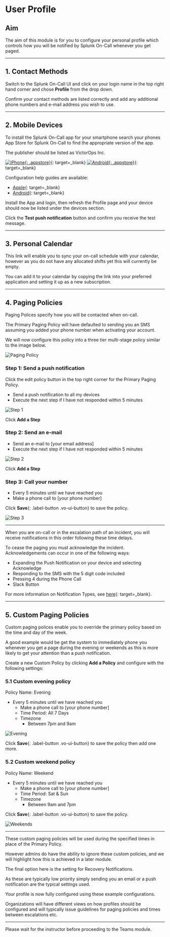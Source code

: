 # User Profile

## Aim

The aim of this module is for you to configure your personal profile which controls how you will be notified by Splunk On-Call whenever you get paged.

---

## 1. Contact Methods

Switch to the Splunk On-Call UI and click on your login name in the top right hand corner and chose **Profile** from the drop down.

Confirm your contact methods are listed correctly and add any additional phone numbers and e-mail address you wish to use.

---

## 2. Mobile Devices

To install the Splunk On-Call app for your smartphone search your phones App Store for Splunk On-Call to find the appropriate version of the app.

The publisher should be listed as VictorOps Inc.

[![iPhone](../../images/oncall/app-store.svg){: .appstore}](https://apps.apple.com/us/app/victorops/id696974262){: target=_blank} [![Android](../../images/oncall/play-store.svg){: .appstore}](https://play.google.com/store/apps/details?id=com.victorops.androidclient&hl=en){: target=_blank}

Configuration help guides are available:

* [Apple](https://help.victorops.com/knowledge-base/ios-application/){: target=_blank}
* [Android](https://help.victorops.com/knowledge-base/android-devices-victorops/){: target=_blank}

Install the App and login, then refresh the Profile page and your device should now be listed under the devices section.

Click the **Test push notification** button and confirm you receive the test message.

---

## 3. Personal Calendar

This link will enable you to sync your on-call schedule with your calendar, however as you do not have any allocated shifts yet this will currently be empty.

You can add it to your calendar by copying the link into your preferred application and setting it up as a new subscription.

---

## 4. Paging Policies

Paging Polices specify how you will be contacted when on-call.

The Primary Paging Policy will have defaulted to sending you an SMS assuming you added your phone number when activating your account.

We will now configure this policy into a three tier multi-stage policy similar to the image below.

![Paging Policy](../../images/oncall/primary-paging-policy.png)

### Step 1: Send a push notification

Click the edit policy button in the top right corner for the Primary Paging Policy.

* Send a push notification to all my devices
* Execute the next step if I have not responded within 5 minutes

![Step 1](../../images/oncall/pri-page-step1.png)

Click **Add a Step**

### Step 2: Send an e-mail

* Send an e-mail to [your email address]
* Execute the next step if I have not responded within 5 minutes

![Step 2](../../images/oncall/pri-page-step2.png)

Click **Add a Step**

### Step 3: Call your number

* Every 5 minutes until we have reached you
* Make a phone call to [your phone number]

Click **Save**{: .label-button .vo-ui-button} to save the policy.

![Step 3](../../images/oncall/pri-page-step3.png)

---

When you are on-call or in the escalation path of an incident, you will receive notifications in this order following these time delays.

To cease the paging you must acknowledge the incident. Acknowledgements can occur in one of the following ways:

* Expanding the Push Notification on your device and selecting Acknowledge
* Responding to the SMS with the 5 digit code included
* Pressing 4 during the Phone Call
* Slack Button

For more information on Notification Types, see [here](https://help.victorops.com/knowledge-base/notification-types/){: target=_blank}.

---

## 5. Custom Paging Policies

Custom paging polices enable you to override the primary policy based on the time and day of the week.

A good example would be get the system to immediately phone you whenever you get a page during the evening or weekends as this is more likely to get your attention than a push notification.

Create a new Custom Policy by clicking **Add a Policy** and configure with the following settings:

### 5.1 Custom evening policy

Policy Name: Evening

* Every 5 minutes until we have reached you
  * Make a phone call to [your phone number]
  * Time Period: All 7 Days
  * Timezone
    * Between 7pm and 9am

![Evening](../../images/oncall/evening.png)

Click **Save**{: .label-button .vo-ui-button} to save the policy then add one more.

### 5.2 Custom weekend policy

Policy Name: Weekend

* Every 5 minutes until we have reached you
  * Make a phone call to [your phone number]
  * Time Period: Sat & Sun
  * Timezone
    * Between 9am and 7pm

Click **Save**{: .label-button .vo-ui-button} to save the policy.

![Weekends](../../images/oncall/weekends.png)

---

These custom paging policies will be used during the specified times in place of the Primary Policy.

However admins do have the ability to ignore these custom policies, and we will highlight how this is achieved in a later module.

The final option here is the setting for Recovery Notifications.

As these are typically low priority simply sending you an email or a push notification are the typical settings used.

Your profile is now fully configured using these example configurations.

Organizations will have different views on how profiles should be configured and will typically issue guidelines for paging policies and times between escalations etc.

---

Please wait for the instructor before proceeding to the Teams module.

